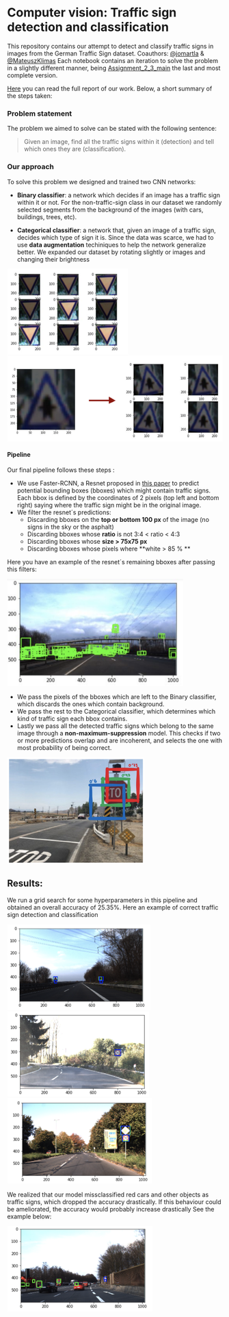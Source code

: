 # Computer vision: Traffic sign detection and classification
This repository contains our attempt to detect and classify traffic signs in images from the German Traffic Sign dataset. Coauthors: [@jomartla](https://github.com/jomartla) &amp; [@MateuszKlimas](https://github.com/MateuszKlimas)
Each notebook contains an iteration to solve the problem in a slightly different manner, being [Assignment_2_3_main](Assignment_2_3_main.ipynb) the last and most complete version.

[Here](/Report%20Computer%20Vision.pdf) you can read the full report of our work. Below, a short summary of the steps taken:


### Problem statement
The problem we aimed to solve can be stated with the following sentence:
> Given an image, find all the traffic signs within it (detection) and tell which ones they are (classification).

### Our approach
To solve this problem we designed and trained two CNN networks:
* **Binary classifier**: a network which decides if an image has a traffic sign within it or not. For the non-traffic-sign class in our dataset we randomly selected segments from the background of the images (with cars, buildings, trees, etc). 

* **Categorical classifier**: a network that, given an image of a traffic sign, decides which type of sign it is. Since the data was scarce, we had to use **data augmentation** techiniques to help the network generalize better. We expanded our dataset by rotating slightly or images and changing their brightness

<div class="row">
  <div class="column">
    <img src="/pngs/data_aug_brighness.png" height="200px">
  </div>
  <div class="column">
    <img src="/pngs/data_aug_rotation.png"  height="200px">
  </div>
</div>


#### Pipeline
Our final pipeline follows these steps :
- We use Faster-RCNN, a Resnet proposed in [this paper](https://arxiv.org/abs/1506.01497) to predict potential bounding boxes (bboxes) which might contain traffic signs. Each bbox is defined by the coordinates of 2 pixels (top left and bottom right) saying where the traffic sign might be in the original image. 
- We filter the resnet´s predictions:
  - Discarding bboxes on the **top or bottom 100 px** of the image (no signs in the sky or the asphalt)
  - Discarding bboxes whose **ratio** is not 3:4 < ratio < 4:3
  - Discarding bboxes whose **size > 75x75 px**
  - Discarding bboxes whose pixels where **white > 85 % **
  
Here you have an example of the resnet´s remaining bboxes after passing this filters:
<div>
<img src="/pngs/resnet_rule-filtered.png" height="250px">
</div>

- We pass the pixels of the bboxes which are left to the Binary classifier, which discards the ones which contain background.
- We pass the rest to the Categorical classifier, which determines which kind of traffic sign each bbox contains.
- Lastly we pass all the detected traffic signs which belong to the same image through a **non-maximum-suppression** model. This checks if two or more predictions overlap and are incoherent, and selects the one with most probability of being correct.
<img src="/pngs/non_max_sup.png" height="250px">


## Results:
We run a grid search for some hyperparameters in this pipeline and obtained an overall accuracy of 25.35%.
Here an example of correct traffic sign detection and classification
<div class="row">
   <div class="column">
    <img src="/pngs/correct_pred1.png"  height="200px">
  </div>
  <div class="column">
    <img src="/pngs/correct_pred2.png" height="200px">
  </div>
  <div class="column">
    <img src="/pngs/correct_pred3.png"  height="200px">
  </div>
</div>

We realized that our model missclassified red cars and other objects as traffic signs, which dropped the accuracy drastically. If this behaviour could be ameliorated, the accuracy would probably increase drastically
See the example below:
<div>
<img src="/pngs/incorrect_pred1.png"  height="200px">
</div>



